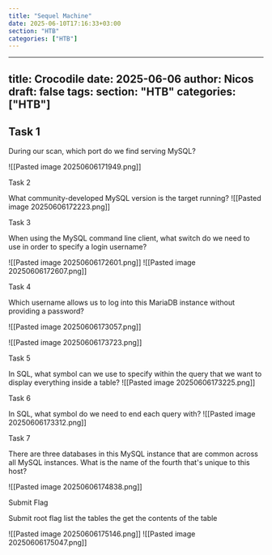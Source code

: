 ```yaml
---
title: "Sequel Machine"
date: 2025-06-10T17:16:33+03:00
section: "HTB"
categories: ["HTB"]
---
```

---
title: Crocodile
date: 2025-06-06
author: Nicos
draft: false
tags: 
section: "HTB"
categories: ["HTB"]
---
## Task 1

During our scan, which port do we find serving MySQL?

![[Pasted image 20250606171949.png]]

Task 2

What community-developed MySQL version is the target running?
![[Pasted image 20250606172223.png]]

Task 3

When using the MySQL command line client, what switch do we need to use in order to specify a login username?

![[Pasted image 20250606172601.png]]
![[Pasted image 20250606172607.png]]

Task 4

Which username allows us to log into this MariaDB instance without providing a password?

![[Pasted image 20250606173057.png]]

![[Pasted image 20250606173723.png]]


Task 5

In SQL, what symbol can we use to specify within the query that we want to display everything inside a table?
![[Pasted image 20250606173225.png]]

Task 6

In SQL, what symbol do we need to end each query with?
![[Pasted image 20250606173312.png]]

Task 7

There are three databases in this MySQL instance that are common across all MySQL instances. What is the name of the fourth that's unique to this host?

![[Pasted image 20250606174838.png]]

Submit Flag

Submit root flag
list the tables the get the contents of the table

![[Pasted image 20250606175146.png]]
![[Pasted image 20250606175047.png]]


